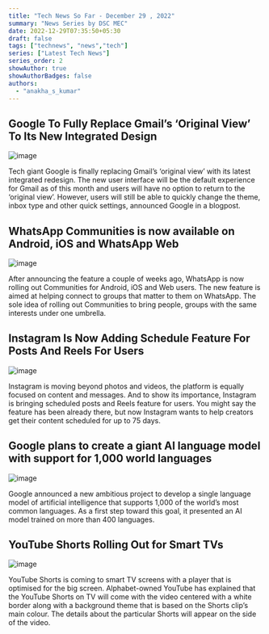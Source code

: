 ```yaml
---
title: "Tech News So Far - December 29 , 2022"
summary: "News Series by DSC MEC"
date: 2022-12-29T07:35:50+05:30
draft: false
tags: ["technews", "news","tech"]
series: ["Latest Tech News"]
series_order: 2
showAuthor: true
showAuthorBadges: false
authors:
  - "anakha_s_kumar"
---
```


## Google To Fully Replace Gmail’s ‘Original View’ To Its New Integrated Design

![image](https://user-images.githubusercontent.com/93505829/209894782-0f5e786e-df7c-46ee-9045-112bd736721a.png)

Tech giant Google is finally replacing Gmail’s ‘original view’ with its latest integrated redesign. The new user interface will be the default experience for Gmail as of this month and users will have no option to return to the ‘original view’. However, users will still be able to quickly change the theme, inbox type and other quick settings, announced Google in a blogpost.


## WhatsApp Communities is now available on Android, iOS and WhatsApp Web

![image](https://user-images.githubusercontent.com/93505829/209894820-942da097-8a63-4ff0-8ea0-31e78e21c1ea.png)

After announcing the feature a couple of weeks ago, WhatsApp is now rolling out Communities for Android, iOS and Web users. The new feature is aimed at helping connect to groups that matter to them on WhatsApp. The sole idea of rolling out Communities to bring people, groups with the same interests under one umbrella.

## Instagram Is Now Adding Schedule Feature For Posts And Reels For Users

![image](https://user-images.githubusercontent.com/93505829/209894834-4be67700-1f84-44c4-8ef2-11826f003dc2.png)

Instagram is moving beyond photos and videos, the platform is equally focused on content and messages. And to show its importance, Instagram is bringing scheduled posts and Reels feature for users. You might say the feature has been already there, but now Instagram wants to help creators get their content scheduled for up to 75 days.

## Google plans to create a giant AI language model with support for 1,000 world languages

![image](https://user-images.githubusercontent.com/93505829/209894946-466c0835-381f-4b8f-a581-dbb1a5b85820.png)

Google announced a new ambitious project to develop a single language model of artificial intelligence that supports 1,000 of the world’s most common languages. As a first step toward this goal, it presented an AI model trained on more than 400 languages.

## YouTube Shorts Rolling Out for Smart TVs

![image](https://user-images.githubusercontent.com/93505829/209894979-efe700e9-1864-4bab-bc7e-1b03283f6e9c.png)

YouTube Shorts is coming to smart TV screens with a player that is optimised for the big screen. Alphabet-owned YouTube has explained that the YouTube Shorts on TV will come with the video centered with a white border along with a background theme that is based on the Shorts clip’s main colour. The details about the particular Shorts will appear on the side of the video.
